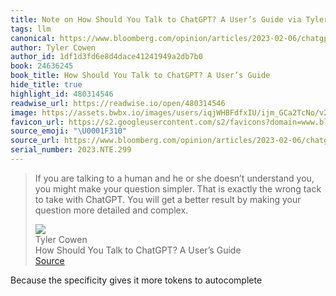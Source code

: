 ```yaml
---
title: Note on How Should You Talk to ChatGPT? A User’s Guide via Tyler Cowen
tags: llm
canonical: https://www.bloomberg.com/opinion/articles/2023-02-06/chatgpt-what-kinds-of-questions-get-good-answers-a-user-s-guide?sref=htOHjx5Y
author: Tyler Cowen
author_id: 1df1d3fd6e8d4dace41241949a2db7b0
book: 24636245
book_title: How Should You Talk to ChatGPT? A User’s Guide
hide_title: true
highlight_id: 480314546
readwise_url: https://readwise.io/open/480314546
image: https://assets.bwbx.io/images/users/iqjWHBFdfxIU/ijm_GCa2TcNo/v2/1200x798.jpg
favicon_url: https://s2.googleusercontent.com/s2/favicons?domain=www.bloomberg.com
source_emoji: "\U0001F310"
source_url: https://www.bloomberg.com/opinion/articles/2023-02-06/chatgpt-what-kinds-of-questions-get-good-answers-a-user-s-guide?sref=htOHjx5Y#:~:text=If%20you%20are,detailed%20and%20complex.
serial_number: 2023.NTE.299
---
```

> If you are talking to a human and he or she doesn’t understand you, you might make your question simpler. That is exactly the wrong tack to take with ChatGPT. You will get a better result by making your question more detailed and complex.
> <div class="quoteback-footer"><div class="quoteback-avatar"><img class="mini-favicon" src="https://s2.googleusercontent.com/s2/favicons?domain=www.bloomberg.com"></div><div class="quoteback-metadata"><div class="metadata-inner"><span style="display:none">FROM:</span><div aria-label="Tyler Cowen" class="quoteback-author"> Tyler Cowen</div><div aria-label="How Should You Talk to ChatGPT? A User’s Guide" class="quoteback-title"> How Should You Talk to ChatGPT? A User’s Guide</div></div></div><div class="quoteback-backlink"><a target="_blank" aria-label="go to the full text of this quotation" rel="noopener" href="https://www.bloomberg.com/opinion/articles/2023-02-06/chatgpt-what-kinds-of-questions-get-good-answers-a-user-s-guide?sref=htOHjx5Y#:~:text=If%20you%20are,detailed%20and%20complex." class="quoteback-arrow"> Source</a></div></div>

Because the specificity gives it more tokens to autocomplete